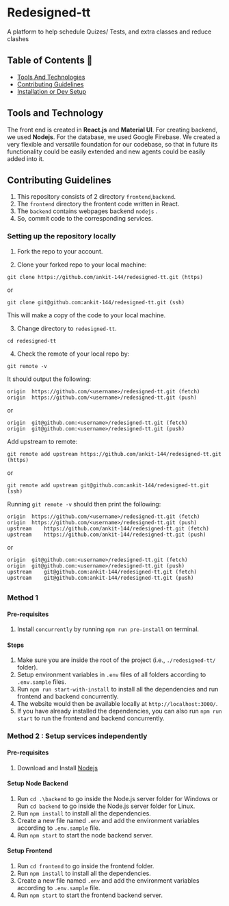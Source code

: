   
# Redesigned-tt
A platform to help schedule Quizes/ Tests, and extra classes and reduce clashes

## Table of Contents 📕

- [Tools And Technologies](#tools-and-technology)
- [Contributing Guidelines](#contributing-guidelines)
- [Installation or Dev Setup](#setting-up-the-repository-locally)



## Tools and Technology

The front end is created in **React.js** and **Material UI**. For creating backend, we used **Nodejs**. For the database, we used Google Firebase. We created a very flexible and versatile foundation for our codebase, so that in future its functionality could be easily extended and new agents could be easily added into it.


## Contributing Guidelines

1. This repository consists of 2 directory `frontend`,`backend`.
2. The `frontend` directory the frontent code written in React.
3. The `backend` contains webpages backend `nodejs` .
4. So, commit code to the corresponding services.

### Setting up the repository locally

1. Fork the repo to your account.

2. Clone your forked repo to your local machine:
```
git clone https://github.com/ankit-144/redesigned-tt.git (https)
```
or
```
git clone git@github.com:ankit-144/redesigned-tt.git (ssh)
```
This will make a copy of the code to your local machine.

3. Change directory to `redesigned-tt`.
```
cd redesigned-tt
```

4. Check the remote of your local repo by:
```
git remote -v
```
It should output the following:
```
origin	https://github.com/<username>/redesigned-tt.git (fetch)
origin	https://github.com/<username>/redesigned-tt.git (push)
```
or
```
origin	git@github.com:<username>/redesigned-tt.git (fetch)
origin	git@github.com:<username>/redesigned-tt.git (push)
```
Add upstream to remote:
```
git remote add upstream https://github.com/ankit-144/redesigned-tt.git (https)
```
or
```
git remote add upstream git@github.com:ankit-144/redesigned-tt.git (ssh)
```
Running `git remote -v` should then print the following:
```
origin	https://github.com/<username>/redesigned-tt.git (fetch)
origin	https://github.com/<username>/redesigned-tt.git (push)
upstream	https://github.com/ankit-144/redesigned-tt.git (fetch)
upstream	https://github.com/ankit-144/redesigned-tt.git (push)
```
or
```
origin	git@github.com:<username>/redesigned-tt.git (fetch)
origin	git@github.com:<username>/redesigned-tt.git (push)
upstream	git@github.com:ankit-144/redesigned-tt.git (fetch)
upstream	git@github.com:ankit-144/redesigned-tt.git (push)
```
## 


### Method 1

#### Pre-requisites

1. Install `concurrently` by running `npm run pre-install` on terminal.

#### Steps

1. Make sure you are inside the root of the project (i.e., `./redesigned-tt/` folder).
2. Setup environment variables in `.env` files of all folders according to `.env.sample` files.
3. Run `npm run start-with-install` to install all the dependencies and run frontend and backend concurrently.
4. The website would then be available locally at `http://localhost:3000/`.
5. If you have already installed the dependencies, you can also run `npm run start` to run the frontend and backend concurrently.

### Method 2 : Setup services independently

#### Pre-requisites
1. Download and Install [Nodejs](https://nodejs.org/en/download)

#### Setup Node Backend

1. Run `cd .\backend` to go inside the Node.js server folder for Windows or
Run `cd backend` to go inside the Node.js server folder for Linux.
3. Run `npm install` to install all the dependencies.
4. Create a new file named `.env` and add the environment variables according to `.env.sample` file.
5. Run `npm start` to start the node backend server.

#### Setup Frontend

1. Run `cd frontend` to go inside the frontend folder.
2. Run `npm install` to install all the dependencies.
3. Create a new file named `.env` and add the environment variables according to `.env.sample` file.
4. Run `npm start` to start the frontend backend server.


